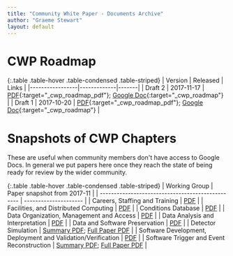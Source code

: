 ```yaml
---
title: "Community White Paper - Documents Archive"
author: "Graeme Stewart"
layout: default
---
```


# CWP Roadmap

{:.table .table-hover .table-condensed .table-striped}
| Version         | Released    | Links |
|-----------------|-------------|-------|
| Draft 2         | 2017-11-17  | [PDF]({{site.docs.url}}/CWP/papers/roadmap/HSF-Community-White-Paper-v0.2.pdf){:target="_cwp_roadmap_pdf"}; [Google Doc](https://docs.google.com/document/d/1RIcnj7DBNOoQ1DT45WCGFboS0tCDeJcvAi2xjPv_UVQ){:target="_cwp_roadmap"} |
| Draft 1         | 2017-10-20  | [PDF]({{site.docs.url}}/CWP/papers/roadmap/HSF-Community-White-Paper-v0.1-linenumbers.pdf){:target="_cwp_roadmap_pdf"}; [Google Doc](https://docs.google.com/document/d/1rcPIJQc3LNAh5tjHKjfuq80StrMO5ksiLwhDlJzeg9U/edit?usp=sharing){:target="_cwp_roadmap"} |


# Snapshots of CWP Chapters

These are useful when community members don't have access to Google Docs. In general we put papers here
once they reach the state of being ready for review by the wider community.

{:.table .table-hover .table-condensed .table-striped}
| Working Group                                     | Paper snapshot from 2017-11    |
| ------------------------------------------------- | --------------------- |
| Careers, Staffing and Training                    | [PDF]({{site.docs.cwp201711}}/TrainingChapterCommunityWhitePaper.pdf) |
| Facilities, and Distributed Computing             | [PDF]({{site.docs.cwp201711}}/Computing-Models-v2.pdf) |
| Conditions Database | [PDF]({{site.docs.cwp201711}}/Conditions-DB-WG-WP.pdf) |
| Data Organization, Management and Access | [PDF]({{site.docs.cwp201711}}/HSF-CWP-DM.pdf) |
| Data Analysis and Interpretation | [PDF]({{site.docs.cwp201711}}/CWP-Analysis-WG-paper-draft.pdf) |
| Data and Software Preservation | [PDF]({{site.docs.cwp201711}}/Data-and-Software-Preservation-WG-CWP-Chapter.pdf) |
| Detector Simulation | [Summary PDF]({{site.docs.cwp201711}}/Detector-Simulation-WP-Executive-Summary.pdf); [Full Paper PDF]({{site.docs.cwp201711}}/Detector-Simulation-White-Paper.pdf) |
| Software Development, Deployment and Validation/Verification | [PDF]({{site.docs.cwp201711}}/CWP-WG-Software-development-Deployment-and-ValidationVerification.pdf) |
| Software Trigger and Event Reconstruction | [Summary PDF]({{site.docs.cwp201711}}/Executive-summary-Software-trigger-and-event-reconstruction-CWP.pdf); [Full Paper PDF]({{site.docs.cwp201711}}/Software-trigger-and-event-reconstruction-CWP.pdf) |
